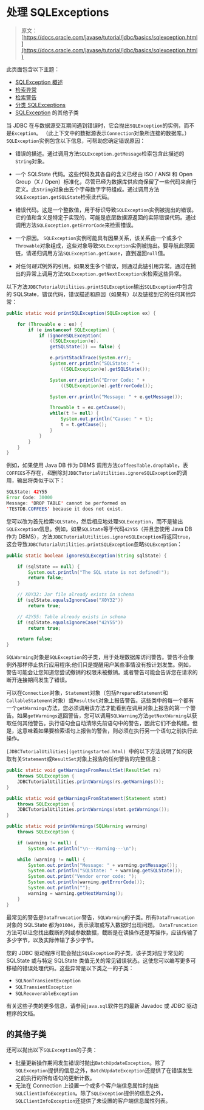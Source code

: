 # 处理 SQLExceptions

> 原文： [https://docs.oracle.com/javase/tutorial/jdbc/basics/sqlexception.html](https://docs.oracle.com/javase/tutorial/jdbc/basics/sqlexception.html)

此页面包含以下主题：

*   [SQLException 概述](#overview_sqlexception)
*   [检索异常](#retrieving_exceptions)
*   [检索警告](#retrieving_warnings)
*   [分类 SQLExceptions](#categorized_sqlexceptions)
*   [SQLException](#subclasses_sqlexception) 的其他子类

当 JDBC 在与数据源交互期间遇到错误时，它会抛出`SQLException`的实例，而不是`Exception`。 （此上下文中的数据源表示`Connection`对象所连接的数据库。）`SQLException`实例包含以下信息，可帮助您确定错误原因：

*   错误的描述。通过调用方法`SQLException.getMessage`检索包含此描述的`String`对象。

*   一个 SQLState 代码。这些代码及其各自的含义已经由 ISO / ANSI 和 Open Group（X / Open）标准化，尽管已经为数据库供应商保留了一些代码来自行定义。此`String`对象由五个字母数字字符组成。通过调用方法`SQLException.getSQLState`检索此代码。

*   错误代码。这是一个整数值，用于标识导致`SQLException`实例被抛出的错误。它的值和含义是特定于实现的，可能是底层数据源返回的实际错误代码。通过调用方法`SQLException.getErrorCode`来检索错误。

*   一个原因。 `SQLException`实例可能具有因果关系，该关系由一个或多个`Throwable`对象组成，这些对象导致`SQLException`实例被抛出。要导航此原因链，请递归调用方法`SQLException.getCause`，直到返回`null`值。

*   对任何*链式*例外的引用。如果发生多个错误，则通过此链引用异常。通过在抛出的异常上调用方法`SQLException.getNextException`来检索这些异常。

以下方法`JDBCTutorialUtilities.printSQLException`输出`SQLException`中包含的 SQLState，错误代码，错误描述和原因（如果有）以及链接到它的任何其他异常：

```java
public static void printSQLException(SQLException ex) {

    for (Throwable e : ex) {
        if (e instanceof SQLException) {
            if (ignoreSQLException(
                ((SQLException)e).
                getSQLState()) == false) {

                e.printStackTrace(System.err);
                System.err.println("SQLState: " +
                    ((SQLException)e).getSQLState());

                System.err.println("Error Code: " +
                    ((SQLException)e).getErrorCode());

                System.err.println("Message: " + e.getMessage());

                Throwable t = ex.getCause();
                while(t != null) {
                    System.out.println("Cause: " + t);
                    t = t.getCause();
                }
            }
        }
    }
}

```

例如，如果使用 Java DB 作为 DBMS 调用方法`CoffeesTable.dropTable`，表`COFFEES`不存在，*和*删除对`JDBCTutorialUtilities.ignoreSQLException`的调用，输出将类似于以下：

```java
SQLState: 42Y55
Error Code: 30000
Message: 'DROP TABLE' cannot be performed on
'TESTDB.COFFEES' because it does not exist.

```

您可以改为首先检索`SQLState`，然后相应地处理`SQLException`，而不是输出`SQLException`信息。例如，如果`SQLState`等于代码`42Y55`（并且您使用 Java DB 作为 DBMS），方法`JDBCTutorialUtilities.ignoreSQLException`将返回`true`，这会导致`JDBCTutorialUtilities.printSQLException`忽略`SQLException`：

```java
public static boolean ignoreSQLException(String sqlState) {

    if (sqlState == null) {
        System.out.println("The SQL state is not defined!");
        return false;
    }

    // X0Y32: Jar file already exists in schema
    if (sqlState.equalsIgnoreCase("X0Y32"))
        return true;

    // 42Y55: Table already exists in schema
    if (sqlState.equalsIgnoreCase("42Y55"))
        return true;

    return false;
}

```

`SQLWarning`对象是`SQLException`的子类，用于处理数据库访问警告。警告不会像例外那样停止执行应用程序;他们只是提醒用户某些事情没有按计划发生。例如，警告可能会让您知道您尝试撤销的权限未被撤销。或者警告可能会告诉您在请求的断开连接期间发生了错误。

可以在`Connection`对象，`Statement`对象（包括`PreparedStatement`和`CallableStatement`对象）或`ResultSet`对象上报告警告。这些类中的每一个都有一个`getWarnings`方法，您必须调用该方法才能看到在调用对象上报告的第一个警告。如果`getWarnings`返回警告，您可以调用`SQLWarning`方法`getNextWarning`以获取任何其他警告。执行语句会自动清除先前语句中的警告，因此它们不会构建。但是，这意味着如果要检索语句上报告的警告，则必须在执行另一个语句之前执行此操作。

`[JDBCTutorialUtilities](gettingstarted.html) `中的以下方法说明了如何获取有关`Statement`或`ResultSet`对象上报告的任何警告的完整信息：

```java
public static void getWarningsFromResultSet(ResultSet rs)
    throws SQLException {
    JDBCTutorialUtilities.printWarnings(rs.getWarnings());
}

public static void getWarningsFromStatement(Statement stmt)
    throws SQLException {
    JDBCTutorialUtilities.printWarnings(stmt.getWarnings());
}

public static void printWarnings(SQLWarning warning)
    throws SQLException {

    if (warning != null) {
        System.out.println("\n---Warning---\n");

    while (warning != null) {
        System.out.println("Message: " + warning.getMessage());
        System.out.println("SQLState: " + warning.getSQLState());
        System.out.print("Vendor error code: ");
        System.out.println(warning.getErrorCode());
        System.out.println("");
        warning = warning.getNextWarning();
    }
}

```

最常见的警告是`DataTruncation`警告，`SQLWarning`的子类。所有`DataTruncation`对象的 SQLState 都为`01004`，表示读取或写入数据时出现问题。 `DataTruncation`方法可以让您找出截断的列或参数数据，截断是在读操作还是写操作，应该传输了多少字节，以及实际传输了多少字节。

您的 JDBC 驱动程序可能会抛出`SQLException`的子类，该子类对应于常见的 SQLState 或与特定 SQLState 类值无关的常见错误状态。这使您可以编写更多可移植的错误处理代码。这些异常是以下类之一的子类：

*   `SQLNonTransientException`
*   `SQLTransientException`
*   `SQLRecoverableException`

有关这些子类的更多信息，请参阅`java.sql`软件包的最新 Javadoc 或 JDBC 驱动程序的文档。

##  的其他子类

还可以抛出以下`SQLException`的子类：

*   批量更新操作期间发生错误时抛出`BatchUpdateException`。除了`SQLException`提供的信息之外，`BatchUpdateException`还提供了在错误发生之前执行的所有语句的更新计数。
*   无法在 Connection 上设置一个或多个客户端信息属性时抛出`SQLClientInfoException`。除了`SQLException`提供的信息之外，`SQLClientInfoException`还提供了未设置的客户端信息属性列表。